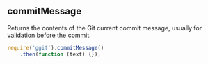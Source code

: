 ## commitMessage

Returns the contents of the Git current commit message,
usually for validation before the commit.

```js
require('ggit').commitMessage()
    .then(function (text) {});
```
